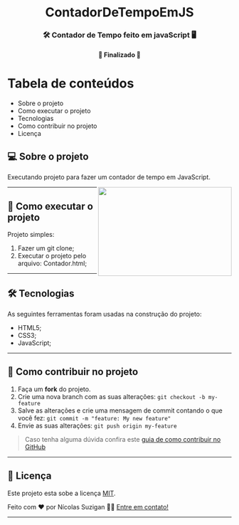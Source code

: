 

<h1 align="center">
      ContadorDeTempoEmJS
</h1>

<h3 align="center">
    🛠 Contador de Tempo feito em javaScript 🖥️
</h3>

<h4 align="center">
	🚧 Finalizado 🚧
</h4>

Tabela de conteúdos
=================
<!--ts-->
   * Sobre o projeto
   * Como executar o projeto
   * Tecnologias
   * Como contribuir no projeto
   * Licença
   
<!--te-->


## 💻 Sobre o projeto
  Executando projeto para fazer um contador de tempo em JavaScript.
  
  <img align="right" width="300" height="200" src="https://user-images.githubusercontent.com/28414038/125198673-4eeb7880-e239-11eb-870f-e71153e95b85.png">
 
---

## 🚀 Como executar o projeto
  Projeto simples:
  
  1. Fazer um git clone;
  2. Executar o projeto pelo arquivo: Contador.html;

---

## 🛠 Tecnologias

As seguintes ferramentas foram usadas na construção do projeto: 

- HTML5;
- CSS3;
- JavaScript;

---

## 💪 Como contribuir no projeto

1. Faça um **fork** do projeto.
2. Crie uma nova branch com as suas alterações: `git checkout -b my-feature`
3. Salve as alterações e crie uma mensagem de commit contando o que você fez: `git commit -m "feature: My new feature"`
4. Envie as suas alterações: `git push origin my-feature`
> Caso tenha alguma dúvida confira este [guia de como contribuir no GitHub](./CONTRIBUTING.md)

---
 
## 📝 Licença

Este projeto esta sobe a licença [MIT](./LICENSE).

Feito com ❤️ por Nícolas Suzigan 👋🏽 [Entre em contato!](https://www.linkedin.com/in/nicolassuzigan/)

---
